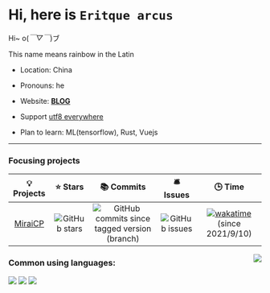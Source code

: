 # Hi, here is `Eritque arcus`

Hi~ o(*￣▽￣*)ブ

This name means rainbow in the Latin

- Location: China

- Pronouns: he

- Website: [**BLOG**](https://eritque-arcus.tech)

- Support [utf8 everywhere](http://utf8everywhere.org/zh-cn)

- Plan to learn: ML(tensorflow), Rust, Vuejs

---

### Focusing projects
| 💡 Projects | ⭐ Stars | 📚 Commits | 🛎 Issues| 🕒 Time |
|   :-----:   |  :-----:  |  :----:  |  :-----: | :-----: |
| [MiraiCP](https://github.com/Nambers/MiraiCP) | ![GitHub stars](https://img.shields.io/github/stars/Nambers/MiraiCP) | ![GitHub commits since tagged version (branch)](https://img.shields.io/github/commits-since/nambers/miraicp/v0.1.0) | ![GitHub issues](https://img.shields.io/github/issues/Nambers/MiraiCP) | [![wakatime](https://wakatime.com/badge/github/Nambers/MiraiCP.svg)](https://wakatime.com/badge/github/Nambers/MiraiCP)(since 2021/9/10) |

<a href="https://github.com/anuraghazra/github-readme-stats"><img align="right" src="https://github-readme-stats.vercel.app/api?theme=vue&include_all_commits=true&username=Nambers&show_icons=true&hide_border=true"></a>

### Common using languages:

![](https://img.shields.io/badge/-Kotlin-orange?style=flat-square&logo=Kotlin&logoColor=fff)
![](https://img.shields.io/badge/-C++-darkblue?style=flat-square&logo=C%2B%2B&logoColor=fff)
![](https://img.shields.io/badge/-Python-blue?style=flat-square&logo=Python&logoColor=fff)
<!--You are the ![Vister num, plz refresh](https://visitor-badge.glitch.me/badge?page_id=Nambers.Nambers.readme) *(since 2021/01/25)* !!-->
<!--[![Top Langs](https://github-readme-stats.vercel.app/api/top-langs/?username=Nambers)](https://github.com/anuraghazra/github-readme-stats)-->
